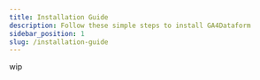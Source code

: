 ```yaml
---
title: Installation Guide
description: Follow these simple steps to install GA4Dataform
sidebar_position: 1
slug: /installation-guide
---
```


wip